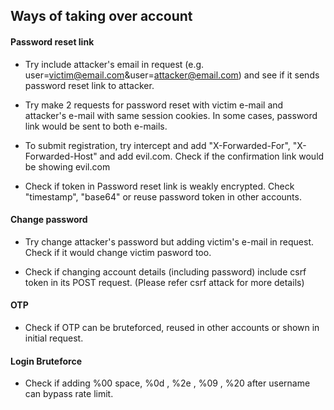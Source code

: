 ## Ways of taking over account

#### Password reset link

- Try include attacker's email in request (e.g. user=victim@email.com&user=attacker@email.com) and see if it sends password reset link to attacker. 

- Try make 2 requests for password reset with victim e-mail and attacker's e-mail with same session cookies. In some cases, password link would be sent to both e-mails.

- To submit registration, try intercept and add "X-Forwarded-For", "X-Forwarded-Host" and add evil.com. Check if the confirmation link would be showing evil.com

- Check if token in Password reset link is weakly encrypted. Check "timestamp", "base64" or reuse password token in other accounts.

#### Change password
- Try change attacker's password but adding victim's e-mail in request. Check if it would change victim pasword too.

- Check if changing account details (including password) include csrf token in its POST request. (Please refer csrf attack for more details)

#### OTP
- Check if OTP can be bruteforced, reused in other accounts  or shown in initial request.

#### Login Bruteforce
- Check if adding %00 space, %0d , %2e , %09 , %20 after username can bypass rate limit.
